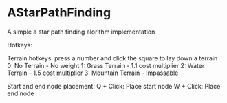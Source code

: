 AStarPathFinding
================
A simple a star path finding alorithm implementation



Hotkeys:

Terrain hotkeys: press a number and click the square to lay down a terrain
0: No Terrain - No weight
1: Grass Terrain - 1.1 cost multiplier
2: Water Terrain - 1.5 cost multiplier
3: Mountain Terrain - Impassable

Start and end node placement:
Q + Click: Place start node
W + Click: Place end node
